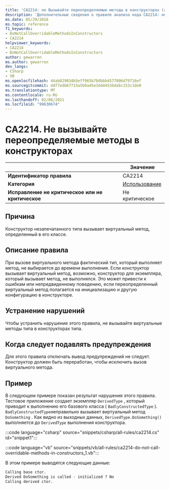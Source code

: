 ```yaml
---
title: 'CA2214: не Вызывайте переопределяемые методы в конструкторах (анализ кода)'
description: 'Дополнительные сведения о правиле анализа кода CA2214: не Вызывайте переопределяемые методы в конструкторах'
ms.date: 05/29/2016
ms.topic: reference
f1_keywords:
- DoNotCallOverridableMethodsInConstructors
- CA2214
helpviewer_keywords:
- CA2214
- DoNotCallOverridableMethodsInConstructors
author: gewarren
ms.author: gewarren
dev_langs:
- CSharp
- VB
ms.openlocfilehash: 44ab829034b5eff965b70dbbb4577806d79716ef
ms.sourcegitcommit: ddf7edb67715a5b9a45e3dd44536dabc153c1de0
ms.translationtype: MT
ms.contentlocale: ru-RU
ms.lasthandoff: 02/06/2021
ms.locfileid: "99630674"
---
```

# <a name="ca2214-do-not-call-overridable-methods-in-constructors"></a>CA2214. Не вызывайте переопределяемые методы в конструкторах

| | Значение |
|-|-|
| **Идентификатор правила** |CA2214|
| **Категория** |[Использование](usage-warnings.md)|
| **Исправление не критическое или не критическое** |Не критическое|

## <a name="cause"></a>Причина

Конструктор незапечатанного типа вызывает виртуальный метод, определенный в его классе.

## <a name="rule-description"></a>Описание правила

При вызове виртуального метода фактический тип, который выполняет метод, не выбирается до времени выполнения. Если конструктор вызывает виртуальный метод, возможно, конструктор для экземпляра, который вызывает метод, не выполнялся. Это может привести к ошибкам или непредвиденному поведению, если переопределенный виртуальный метод полагается на инициализацию и другую конфигурацию в конструкторе.

## <a name="how-to-fix-violations"></a>Устранение нарушений

Чтобы устранить нарушение этого правила, не вызывайте виртуальные методы типа в конструкторах типа.

## <a name="when-to-suppress-warnings"></a>Когда следует подавлять предупреждения

Для этого правила отключать вывод предупреждений не следует. Конструктор должен быть переработан, чтобы исключить вызов виртуального метода.

## <a name="example"></a>Пример

В следующем примере показан результат нарушения этого правила. Тестовое приложение создает экземпляр `DerivedType` , который приводит к выполнению его базового класса ( `BadlyConstructedType` ). `BadlyConstructedType`неправильно вызывает виртуальный метод `DoSomething` . Как видно из выходных данных, `DerivedType.DoSomething()` выполняется до `DerivedType` выполнения конструктора.

:::code language="csharp" source="snippets/csharp/all-rules/ca2214.cs" id="snippet1":::

:::code language="vb" source="snippets/vb/all-rules/ca2214-do-not-call-overridable-methods-in-constructors_1.vb":::

В этом примере выводятся следующие данные:

```txt
Calling base ctor.
Derived DoSomething is called - initialized ? No
Calling derived ctor.
```
